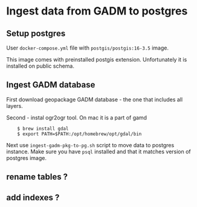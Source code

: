 # Ingest data from GADM to postgres

## Setup postgres

User `docker-compose.yml` file with `postgis/postgis:16-3.5` image.

This image comes with preinstalled postgis extension. Unfortunately it is
installed on public schema.

## Ingest GADM database

First download geopackage GADM database - the one that includes all layers.

Second - instal ogr2ogr tool. On mac it is a part of gamd

```
    $ brew install gdal
    $ export PATH=$PATH:/opt/homebrew/opt/gdal/bin
```

Next use `ingest-gadm-pkg-to-pg.sh` script to move data to postgres instance.
Make sure you have `psql` installed and that it matches version of postgres
image.

## rename tables ?

## add indexes ?
